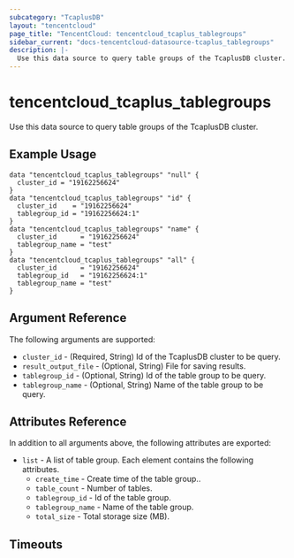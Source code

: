 ```yaml
---
subcategory: "TcaplusDB"
layout: "tencentcloud"
page_title: "TencentCloud: tencentcloud_tcaplus_tablegroups"
sidebar_current: "docs-tencentcloud-datasource-tcaplus_tablegroups"
description: |-
  Use this data source to query table groups of the TcaplusDB cluster.
---
```


# tencentcloud_tcaplus_tablegroups

Use this data source to query table groups of the TcaplusDB cluster.

## Example Usage

```hcl
data "tencentcloud_tcaplus_tablegroups" "null" {
  cluster_id = "19162256624"
}
data "tencentcloud_tcaplus_tablegroups" "id" {
  cluster_id    = "19162256624"
  tablegroup_id = "19162256624:1"
}
data "tencentcloud_tcaplus_tablegroups" "name" {
  cluster_id      = "19162256624"
  tablegroup_name = "test"
}
data "tencentcloud_tcaplus_tablegroups" "all" {
  cluster_id      = "19162256624"
  tablegroup_id   = "19162256624:1"
  tablegroup_name = "test"
}
```

## Argument Reference

The following arguments are supported:

* `cluster_id` - (Required, String) Id of the TcaplusDB cluster to be query.
* `result_output_file` - (Optional, String) File for saving results.
* `tablegroup_id` - (Optional, String) Id of the table group to be query.
* `tablegroup_name` - (Optional, String) Name of the table group to be query.

## Attributes Reference

In addition to all arguments above, the following attributes are exported:

* `list` - A list of table group. Each element contains the following attributes.
  * `create_time` - Create time of the table group..
  * `table_count` - Number of tables.
  * `tablegroup_id` - Id of the table group.
  * `tablegroup_name` - Name of the table group.
  * `total_size` - Total storage size (MB).


## Timeouts

<no value>


